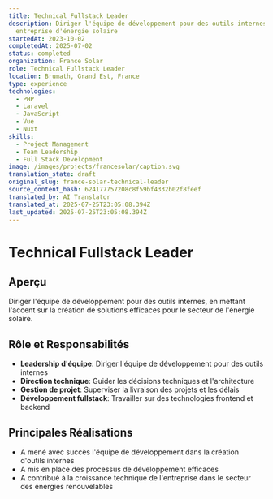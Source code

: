 ```yaml
---
title: Technical Fullstack Leader
description: Diriger l'équipe de développement pour des outils internes, une
  entreprise d'énergie solaire
startedAt: 2023-10-02
completedAt: 2025-07-02
status: completed
organization: France Solar
role: Technical Fullstack Leader
location: Brumath, Grand Est, France
type: experience
technologies:
  - PHP
  - Laravel
  - JavaScript
  - Vue
  - Nuxt
skills:
  - Project Management
  - Team Leadership
  - Full Stack Development
image: /images/projects/francesolar/caption.svg
translation_state: draft
original_slug: france-solar-technical-leader
source_content_hash: 624177757208c8f59bf4332b02f8feef
translated_by: AI Translator
translated_at: 2025-07-25T23:05:08.394Z
last_updated: 2025-07-25T23:05:08.394Z
---
```


# Technical Fullstack Leader

## Aperçu

Diriger l'équipe de développement pour des outils internes, en mettant l'accent sur la création de solutions efficaces pour le secteur de l'énergie solaire.

## Rôle et Responsabilités

- **Leadership d'équipe**: Diriger l'équipe de développement pour des outils internes
- **Direction technique**: Guider les décisions techniques et l'architecture
- **Gestion de projet**: Superviser la livraison des projets et les délais
- **Développement fullstack**: Travailler sur des technologies frontend et backend

## Principales Réalisations

- A mené avec succès l'équipe de développement dans la création d'outils internes
- A mis en place des processus de développement efficaces
- A contribué à la croissance technique de l'entreprise dans le secteur des énergies renouvelables
